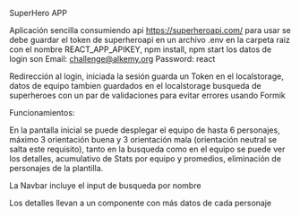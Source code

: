 SuperHero APP 

Aplicación sencilla consumiendo api https://superheroapi.com/ 
para usar se debe guardar el token de superheroapi en un archivo .env en la carpeta raiz con el nombre REACT_APP_APIKEY, npm install, npm start
los datos de login son
Email: challenge@alkemy.org
Password: react

Redirección al login, iniciada la sesión guarda un Token en el localstorage, datos de equipo tambien guardados en el localstorage
busqueda de superheroes con un par de validaciones para evitar errores usando Formik

Funcionamientos:

En la pantalla inicial se puede desplegar el equipo de hasta 6 personajes, máximo 3 orientación buena y 3 orientación mala (orientación neutral se salta este requisito), tanto en la busqueda como en el equipo se puede ver los detalles, acumulativo de Stats por equipo y promedios, eliminación de personajes de la plantilla.

La Navbar incluye el input de busqueda por nombre

Los detalles llevan a un componente con más datos de cada personaje
